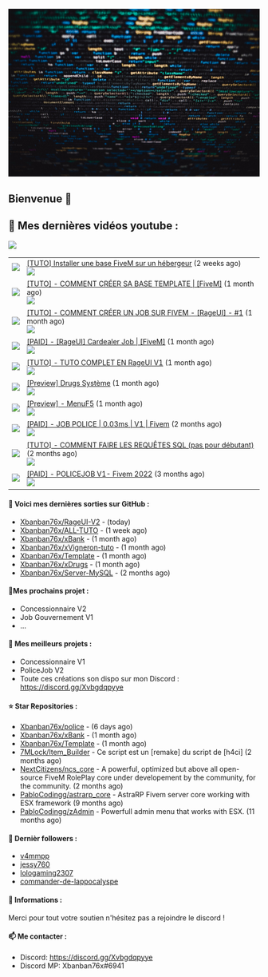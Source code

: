 ![Header](images/header.jpg)

## Bienvenue 👋


## 📜 Mes dernières vidéos youtube :
<img src="https://img.shields.io/youtube/channel/subscribers/UCOkBH5i1t1hO4Tcu4aP-1KQ?style=for-the-badge"></img>
<table>

<tr>
<td><img src="https://img.youtube.com/vi/nwlfUdOb29o/default.jpg"></img></td>
<td>
<a href="https://www.youtube.com/watch?v=nwlfUdOb29o">[TUTO] Installer une base FiveM sur un hébergeur</a> (2 weeks ago) <br/>
<img src="https://img.shields.io/youtube/views/nwlfUdOb29o?style=flat-square"> </img> 
</td>
</tr>
<tr>
<td><img src="https://img.youtube.com/vi/9qi8BX7p8tY/default.jpg"></img></td>
<td>
<a href="https://www.youtube.com/watch?v=9qi8BX7p8tY">[TUTO] - COMMENT CRÉER SA BASE TEMPLATE | [FiveM]</a> (1 month ago) <br/>
<img src="https://img.shields.io/youtube/views/9qi8BX7p8tY?style=flat-square"> </img> 
</td>
</tr>
<tr>
<td><img src="https://img.youtube.com/vi/lmLtCkwaZZg/default.jpg"></img></td>
<td>
<a href="https://www.youtube.com/watch?v=lmLtCkwaZZg">[TUTO] - COMMENT CRÉER UN JOB SUR  FIVEM - [RageUI] - #1</a> (1 month ago) <br/>
<img src="https://img.shields.io/youtube/views/lmLtCkwaZZg?style=flat-square"> </img> 
</td>
</tr>
<tr>
<td><img src="https://img.youtube.com/vi/aSDazkA2mwE/default.jpg"></img></td>
<td>
<a href="https://www.youtube.com/watch?v=aSDazkA2mwE">[PAID] - [RageUI] Cardealer Job | [FiveM]</a> (1 month ago) <br/>
<img src="https://img.shields.io/youtube/views/aSDazkA2mwE?style=flat-square"> </img> 
</td>
</tr>
<tr>
<td><img src="https://img.youtube.com/vi/CeLDYC6ihUI/default.jpg"></img></td>
<td>
<a href="https://www.youtube.com/watch?v=CeLDYC6ihUI">[TUTO] - TUTO COMPLET EN RageUI V1</a> (1 month ago) <br/>
<img src="https://img.shields.io/youtube/views/CeLDYC6ihUI?style=flat-square"> </img> 
</td>
</tr>
<tr>
<td><img src="https://img.youtube.com/vi/TsfcQ8YYocg/default.jpg"></img></td>
<td>
<a href="https://www.youtube.com/watch?v=TsfcQ8YYocg">[Preview] Drugs Système</a> (1 month ago) <br/>
<img src="https://img.shields.io/youtube/views/TsfcQ8YYocg?style=flat-square"> </img> 
</td>
</tr>
<tr>
<td><img src="https://img.youtube.com/vi/Sx47qNIdg5Q/default.jpg"></img></td>
<td>
<a href="https://www.youtube.com/watch?v=Sx47qNIdg5Q">[Preview] - MenuF5</a> (1 month ago) <br/>
<img src="https://img.shields.io/youtube/views/Sx47qNIdg5Q?style=flat-square"> </img> 
</td>
</tr>
<tr>
<td><img src="https://img.youtube.com/vi/df2e3xjHORM/default.jpg"></img></td>
<td>
<a href="https://www.youtube.com/watch?v=df2e3xjHORM">[PAID] - JOB POLICE | 0.03ms | V1 | Fivem</a> (2 months ago) <br/>
<img src="https://img.shields.io/youtube/views/df2e3xjHORM?style=flat-square"> </img> 
</td>
</tr>
<tr>
<td><img src="https://img.youtube.com/vi/S5L0XHE9R4w/default.jpg"></img></td>
<td>
<a href="https://www.youtube.com/watch?v=S5L0XHE9R4w">[TUTO] - COMMENT FAIRE LES REQUÊTES SQL (pas pour débutant)</a> (2 months ago) <br/>
<img src="https://img.shields.io/youtube/views/S5L0XHE9R4w?style=flat-square"> </img> 
</td>
</tr>
<tr>
<td><img src="https://img.youtube.com/vi/OpyLwuFqhY8/default.jpg"></img></td>
<td>
<a href="https://www.youtube.com/watch?v=OpyLwuFqhY8">[PAID] - POLICEJOB V1- Fivem 2022</a> (3 months ago) <br/>
<img src="https://img.shields.io/youtube/views/OpyLwuFqhY8?style=flat-square"> </img> 
</td>
</tr>
</table>

#### 👷 Voici mes dernières sorties sur GitHub :

- [Xbanban76x/RageUI-V2](https://github.com/Xbanban76x/RageUI-V2) -  (today)
- [Xbanban76x/ALL-TUTO](https://github.com/Xbanban76x/ALL-TUTO) -  (1 week ago)
- [Xbanban76x/xBank](https://github.com/Xbanban76x/xBank) -  (1 month ago)
- [Xbanban76x/xVigneron-tuto](https://github.com/Xbanban76x/xVigneron-tuto) -  (1 month ago)
- [Xbanban76x/Template](https://github.com/Xbanban76x/Template) -  (1 month ago)
- [Xbanban76x/xDrugs](https://github.com/Xbanban76x/xDrugs) -  (1 month ago)
- [Xbanban76x/Server-MySQL](https://github.com/Xbanban76x/Server-MySQL) -  (2 months ago)

#### 🌱Mes prochains projet :
- Concessionnaire V2
- Job Gouvernement V1
- ...

#### 🔨 Mes meilleurs projets :
- Concessionnaire V1
- PoliceJob V2
- Toute ces créations son dispo sur mon Discord : https://discord.gg/Xvbgdqpyye

#### ⭐ Star Repositories :

- [Xbanban76x/police](https://github.com/Xbanban76x/police) -  (6 days ago)
- [Xbanban76x/xBank](https://github.com/Xbanban76x/xBank) -  (1 month ago)
- [Xbanban76x/Template](https://github.com/Xbanban76x/Template) -  (1 month ago)
- [7MLock/Item_Builder](https://github.com/7MLock/Item_Builder) - Ce script est un [remake] du script de [h4ci] (2 months ago)
- [NextCitizens/ncs_core](https://github.com/NextCitizens/ncs_core) - A powerful, optimized but above all open-source FiveM RolePlay core under developement by the community, for the community. (2 months ago)
- [PabloCodingg/astrarp_core](https://github.com/PabloCodingg/astrarp_core) - AstraRP Fivem server core working with ESX framework (9 months ago)
- [PabloCodingg/zAdmin](https://github.com/PabloCodingg/zAdmin) - Powerfull admin menu that works with ESX. (11 months ago)

#### 👯 Dernièr followers :

- [v4mmpp](https://github.com/v4mmpp)
- [jessy760](https://github.com/jessy760)
- [lologaming2307](https://github.com/lologaming2307)
- [commander-de-lappocalyspe](https://github.com/commander-de-lappocalyspe)

#### 💬 Informations :

Merci pour tout votre soutien n'hésitez pas a rejoindre le discord !

#### 📫 Me contacter : 

- Discord: https://discord.gg/Xvbgdqpyye
- Discord MP: Xbanban76x#6941
